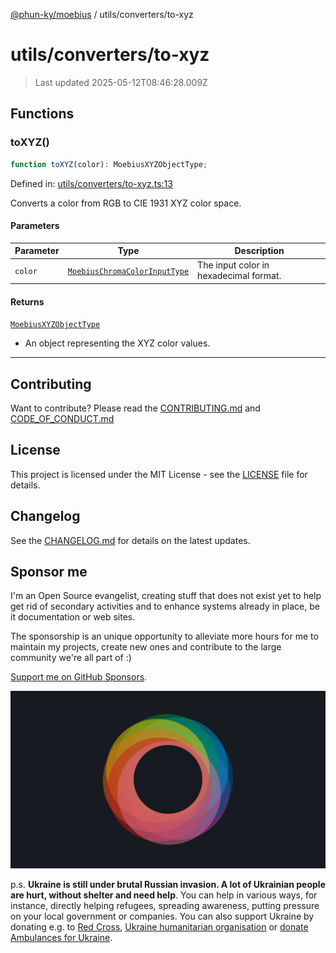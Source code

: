 [@phun-ky/moebius](../../README.md) / utils/converters/to-xyz

# utils/converters/to-xyz

> Last updated 2025-05-12T08:46:28.009Z

##

## Functions

### toXYZ()

```ts
function toXYZ(color): MoebiusXYZObjectType;
```

Defined in: [utils/converters/to-xyz.ts:13](https://github.com/phun-ky/moebius/blob/main/src/utils/converters/to-xyz.ts#L13)

Converts a color from RGB to CIE 1931 XYZ color space.

#### Parameters

| Parameter | Type                                                                        | Description                            |
| --------- | --------------------------------------------------------------------------- | -------------------------------------- |
| `color`   | [`MoebiusChromaColorInputType`](../../types.md#moebiuschromacolorinputtype) | The input color in hexadecimal format. |

#### Returns

[`MoebiusXYZObjectType`](../../types.md#moebiusxyzobjecttype)

- An object representing the XYZ color values.

---

## Contributing

Want to contribute? Please read the [CONTRIBUTING.md](https://github.com/phun-ky/moebius/blob/main/CONTRIBUTING.md) and [CODE_OF_CONDUCT.md](https://github.com/phun-ky/moebius/blob/main/CODE_OF_CONDUCT.md)

## License

This project is licensed under the MIT License - see the [LICENSE](https://github.com/phun-ky/moebius/blob/main/LICENSE) file for details.

## Changelog

See the [CHANGELOG.md](https://github.com/phun-ky/moebius/blob/main/CHANGELOG.md) for details on the latest updates.

## Sponsor me

I'm an Open Source evangelist, creating stuff that does not exist yet to help get rid of secondary activities and to enhance systems already in place, be it documentation or web sites.

The sponsorship is an unique opportunity to alleviate more hours for me to maintain my projects, create new ones and contribute to the large community we're all part of :)

[Support me on GitHub Sponsors](https://github.com/sponsors/phun-ky).

![logo](https://github.com/phun-ky/moebius/blob/main/public/images/logo/logo-ring.png?raw=true)

p.s. **Ukraine is still under brutal Russian invasion. A lot of Ukrainian people are hurt, without shelter and need help**. You can help in various ways, for instance, directly helping refugees, spreading awareness, putting pressure on your local government or companies. You can also support Ukraine by donating e.g. to [Red Cross](https://www.icrc.org/en/donate/ukraine), [Ukraine humanitarian organisation](https://savelife.in.ua/en/donate-en/#donate-army-card-weekly) or [donate Ambulances for Ukraine](https://www.gofundme.com/f/help-to-save-the-lives-of-civilians-in-a-war-zone).
